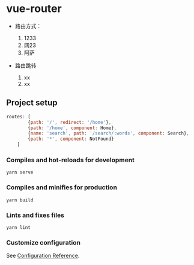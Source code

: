 # vue-router

* 路由方式：
    1. 1233
    2. 网23
    3. 阿萨

* 路由跳转
    1. xx
    2. xx

## Project setup
```javascript
routes: [
        {path: '/', redirect: '/home'},
        {path: '/home', component: Home},
        {name: 'search', path: '/search/:words', component: Search},
        {path: '*', component: NotFound}
    ]
```

### Compiles and hot-reloads for development
```
yarn serve
```

### Compiles and minifies for production
```
yarn build
```

### Lints and fixes files
```
yarn lint
```

### Customize configuration
See [Configuration Reference](https://cli.vuejs.org/config/).
